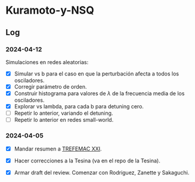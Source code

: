 # Kuramoto-y-NSQ

## Log

### 2024-04-12

Simulaciones en redes aleatorias:

- [x] Simular vs b para el caso en que la perturbación afecta a todos los osciladores.
- [x] Corregir parámetro de orden.
- [x] Construir histograma para valores de $\lambda$ de la frecuencia media de los osciladores.
- [x] Explorar vs lambda, para cada b para detuning cero.
- [ ] Repetir lo anterior, variando el detuning.
- [ ] Repetir lo anterior en redes small-world.

### 2024-04-05

- [x] Mandar resumen a [TREFEMAC XXI](https://sites.google.com/view/trefemac-2024).
- [x] Hacer correcciones a la Tesina (va en el repo de la Tesina).
- [x] Armar draft del review. Comenzar con Rodriguez, Zanette y Sakaguchi.

